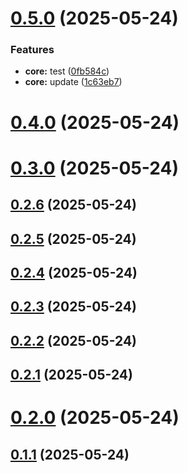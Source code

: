 # [0.5.0](https://github.com/alysonmota/understanding-pr-and-changelong/compare/v0.4.0...v0.5.0) (2025-05-24)


### Features

* **core:** test ([0fb584c](https://github.com/alysonmota/understanding-pr-and-changelong/commit/0fb584c7c3c718f4e5475cbd3cb19b5b3e30aef3))
* **core:** update ([1c63eb7](https://github.com/alysonmota/understanding-pr-and-changelong/commit/1c63eb70b03e20eaddc5f98cf5b1a4833fc25cf2))

# [0.4.0](https://github.com/alysonmota/understanding-pr-and-changelong/compare/v0.3.0...v0.4.0) (2025-05-24)

# [0.3.0](https://github.com/alysonmota/understanding-pr-and-changelong/compare/v0.2.6...v0.3.0) (2025-05-24)

## [0.2.6](https://github.com/alysonmota/understanding-pr-and-changelong/compare/v0.2.5...v0.2.6) (2025-05-24)

## [0.2.5](https://github.com/alysonmota/understanding-pr-and-changelong/compare/v0.2.4...v0.2.5) (2025-05-24)

## [0.2.4](https://github.com/alysonmota/understanding-pr-and-changelong/compare/v0.2.3...v0.2.4) (2025-05-24)

## [0.2.3](https://github.com/alysonmota/understanding-pr-and-changelong/compare/v0.2.2...v0.2.3) (2025-05-24)

## [0.2.2](https://github.com/alysonmota/understanding-pr-and-changelong/compare/v0.2.1...v0.2.2) (2025-05-24)

## [0.2.1](https://github.com/alysonmota/understanding-pr-and-changelong/compare/v0.2.0...v0.2.1) (2025-05-24)

# [0.2.0](https://github.com/alysonmota/understanding-pr-and-changelong/compare/v0.1.1...v0.2.0) (2025-05-24)

## [0.1.1](https://github.com/alysonmota/understanding-pr-and-changelong/compare/v0.1.0...v0.1.1) (2025-05-24)
